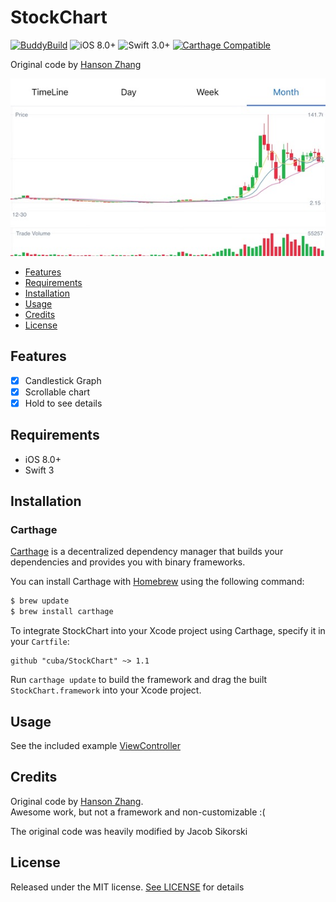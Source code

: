 # StockChart

[![BuddyBuild](https://dashboard.buddybuild.com/api/statusImage?appID=592b3929f7b88a0001cd804a&branch=master&build=latest)](https://dashboard.buddybuild.com/apps/592b3929f7b88a0001cd804a/build/latest?branch=master)
![iOS 8.0+](https://img.shields.io/badge/iOS-8.0%2B-blue.svg?style=flat)
![Swift 3.0+](https://img.shields.io/badge/Swift-3.0%2B-orange.svg?style=flat)
[![Carthage Compatible](https://img.shields.io/badge/Carthage-compatible-4BC51D.svg?style=flat)](https://github.com/Carthage/Carthage)

Original code by [Hanson Zhang](https://github.com/zyphs21/HSStockChart)

![](https://github.com/cuba/HSStockChart/blob/master/DemoScreenshot/screenshot_landscape.jpg)

- [Features](#features)
- [Requirements](#requirements)
- [Installation](#installation)
- [Usage](#usage)
- [Credits](#credits)
- [License](#license)

## Features
- [x] Candlestick Graph
- [x] Scrollable chart
- [x] Hold to see details

## Requirements

- iOS 8.0+
- Swift 3

## Installation

### Carthage

[Carthage](https://github.com/Carthage/Carthage) is a decentralized dependency manager that builds your dependencies and provides you with binary frameworks.

You can install Carthage with [Homebrew](http://brew.sh/) using the following command:

```bash
$ brew update
$ brew install carthage
```

To integrate StockChart into your Xcode project using Carthage, specify it in your `Cartfile`:

```ogdl
github "cuba/StockChart" ~> 1.1
```

Run `carthage update` to build the framework and drag the built `StockChart.framework` into your Xcode project.

## Usage
See the included example [ViewController](https://github.com/cuba/StockChart/blob/master/HSStockChartDemo/StockChartDemo/ViewController.swift)

## Credits
Original code by [Hanson Zhang](https://github.com/zyphs21/HSStockChart).  
Awesome work, but not a framework and non-customizable :(

The original code was heavily modified by Jacob Sikorski

## License

Released under the MIT license. [See LICENSE](https://github.com/cuba/StockChart/blob/master/LICENSE) for details
